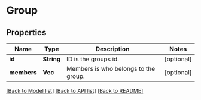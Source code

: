 # Group

## Properties
Name | Type | Description | Notes
------------ | ------------- | ------------- | -------------
**id** | **String** | ID is the groups id. | [optional] 
**members** | **Vec<String>** | Members is who belongs to the group. | [optional] 

[[Back to Model list]](../README.md#documentation-for-models) [[Back to API list]](../README.md#documentation-for-api-endpoints) [[Back to README]](../README.md)


